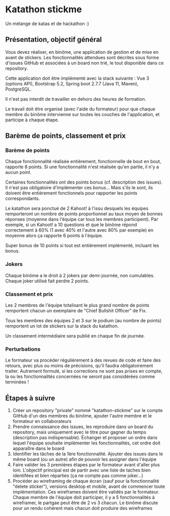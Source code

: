 # Katathon stickme
Un mélange de katas et de hackathon :)

## Présentation, objectif général
Vous devez réaliser, en binôme, une application de gestion et de mise en avant de stickers. Les fonctionnalités attendues sont décrites sous forme d'issues GitHub et associées à un board non trié, le tout disponible dans ce repository.

Cette application doit être implémenté avec la stack suivante : Vue 3 (options API), Bootstrap 5.2, Spring boot 2.7.7 (Java 11, Maven), PostgreSQL.

Il n'est pas interdit de travailler en dehors des heures de formation.

Le travail doit être organisé (avec l'aide du formateur) pour que chaque membre du binôme intervienne sur toutes les couches de l'application, et participe à chaque étape.

## Barème de points, classement et prix
### Barème de points
Chaque fonctionnalité réalisée entièrement, fonctionnelle de bout en bout, rapporte 8 points. Si une fonctionnalité n'est réalisée qu'en partie, il n'y a aucun point.

Certaines fonctionnalités ont des points bonus (cf. description des issues). Il n'est pas obligatoire d'implémenter ces bonus... Mais s'ils le sont, ils doivent être entièrement fonctionnels pour rapporter les points correspondants.

Le katathon sera ponctué de 2 Kahoot! à l'issu desquels les équipes remporteront un nombre de points proportionnel au taux moyen de bonnes réponses (moyenne dans l'équipe car tous les membres participent). Par exemple, si un Kahoot! a 10 questions et que le binôme répond correctement à 60% (1 avec 40% et l'autre avec 80% par exemple) en moyenne alors ça rapporte 6 points à l'équipe.

Super bonus de 10 points si tout est entièrement implémenté, incluant les bonus.

### Jokers
Chaque binôme a le droit à 2 jokers par demi-journée, non cumulables. Chaque joker utilisé fait perdre 2 points.

### Classement et prix
Les 2 membres de l'équipe totalisant le plus grand nombre de points remportent chacun un exemplaire de "Chief Bullshit Officer" de Fix.

Tous les membres des équipes 2 et 3 sur le podium (au nombre de points) remportent un lot de stickers sur la stack du katathon.

Un classement intermédiaire sera publié en chaque fin de journée.

### Perturbations
Le formateur va procéder régulièrement à des revues de code et faire des retours, avec plus ou moins de précisions, qu'il faudra obligatoirement traiter. Autrement formulé, si les corrections ne sont pas prises en compte, la ou les fonctionnalités concernées ne seront pas considérées comme terminées !

## Étapes à suivre
1. Créer un repository "private" nommé "katathon-stickme" sur le compte GitHub d'un des membres du binôme, ajouter l'autre membre et le formateur en collaborateurs
2. Prendre connaissance des issues, les reproduire dans un board du repository, mais uniquement avec le titre pour gagner du temps (description pas indispensable). Échanger et proposer un ordre dans lequel l'équipe souhaite implémenter les fonctionnalités, cet ordre doit apparaître dans le board
3. Identifier les tâches de la 1ère fonctionnalité. Ajouter des issues dans le même board (ou un autre) afin de pouvoir les assigner dans l'équipe
4. Faire valider les 3 premières étapes par le formateur avant d'aller plus loin. L'objectif principal est de partir avec une liste de taches bien identifées et bien réparties (ça ne compte pas comme joker...)
5. Procéder au wireframing de chaque écran (sauf pour la fonctionnalité "delete sticker"), versions desktop et mobile, avant de commencer toute implémentation. Ces wireframes doivent être validés par le formateur. Chaque membre de l'équipe doit participer, il y a 5 fonctionnalités à wireframer, le partgae peut être de 2 vs 3 chacun. Le binôme discute pour un rendu cohérent mais chacun doit produire des wireframes

